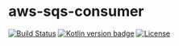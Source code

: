 # aws-sqs-consumer
[![Build Status](https://travis-ci.com/SeekerWing/aws-sqs-consumer.svg?branch=master)](https://travis-ci.com/SeekerWing/aws-sqs-consumer) [![Kotlin version badge](https://img.shields.io/badge/kotlin-1.3-blue.svg)](https://kotlinlang.org/docs/reference/whatsnew13.html)
[![License](https://img.shields.io/badge/License-Apache%202.0-blue.svg)](http://www.apache.org/licenses/LICENSE-2.0)
